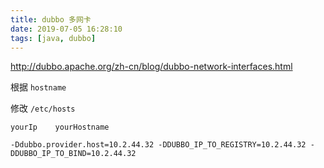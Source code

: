 ```yaml
---
title: dubbo 多网卡
date: 2019-07-05 16:28:10
tags: [java, dubbo]
---
```


<http://dubbo.apache.org/zh-cn/blog/dubbo-network-interfaces.html>

根据 `hostname`

修改 `/etc/hosts`

```
yourIp    yourHostname
```

```shell
-Ddubbo.provider.host=10.2.44.32 -DDUBBO_IP_TO_REGISTRY=10.2.44.32 -DDUBBO_IP_TO_BIND=10.2.44.32
```
